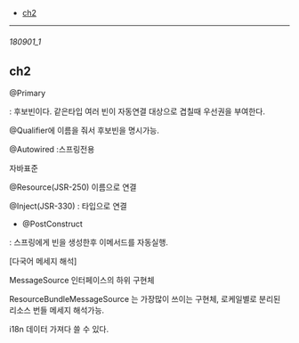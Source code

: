 - [ch2](#180901_1)

-----------------------------------------

###### 180901_1

ch2
-


@Primary

: 후보빈이다. 같은타입 여러 빈이 자동연결 대상으로 겹칠때 우선권을 부여한다.


@Qualifier에 이름을 줘서 후보빈을 명시가능.


@Autowired :스프링전용


자바표준

@Resource(JSR-250)  이름으로 연결

@Inject(JSR-330) : 타입으로 연결



* @PostConstruct

: 스프링에게 빈을 생성한후 이메서드를 자동실행.


[다국어 메세지 해석]

MessageSource 인터페이스의 하위 구현체

ResourceBundleMessageSource 는 가장많이 쓰이는 구현체, 로케일별로 분리된 리소스 번들 메세지 해석가능.

i18n 데이터 가져다 쓸 수 있다.






